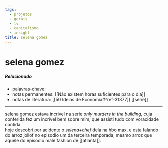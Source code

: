 ```yaml
---
tags:
  - projetos
  - gerais
  - tv
  - capitalismo
  - insight
title: selena gomez
---
```


# selena gomez

##### Relacionado

- palavras-chave: 
- notas permanentes: [[Não existem horas suficientes para o dia]]
- notas de literatura: [[50 Ideias de Economia#^ref-31377]] [[série]]

---

selena gomez estava incrivel na serie *only murders in the building*, cuja conferida fez um incrível bem sobre mim, que assisti tudo com voracidade contida.  
hoje descobri por acidente o *selena+chef* dela na hbo max, e esta falando do arroz jollof no episodio um da terceira temporada, mesmo arroz que aquele do episodio male fashion de [[atlanta]].
